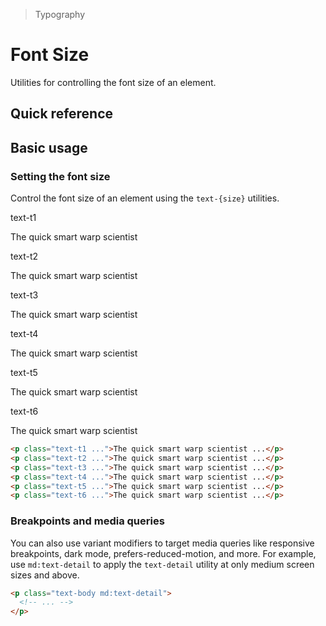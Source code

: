 > Typography

# Font Size
Utilities for controlling the font size of an element.

## Quick reference

<qr-table />

## Basic usage
### Setting the font size
Control the font size of an element using the `text-{size}` utilities.

<container>
  <div class="mx-24">
    <span class="font-medium text-sm text-slate-500 font-mono dark:text-slate-400">text-t1</span>
    <p class="text-t1 mt-0!">The quick smart warp scientist</p>
    <span class="font-medium text-sm text-slate-500 font-mono dark:text-slate-400">text-t2</span>
    <p class="text-t2 mt-0!">The quick smart warp scientist</p>
    <span class="font-medium text-sm text-slate-500 font-mono dark:text-slate-400">text-t3</span>
    <p class="text-t3 mt-0!">The quick smart warp scientist</p>
    <span class="font-medium text-sm text-slate-500 font-mono dark:text-slate-400">text-t4</span>
    <p class="text-t4 mt-0!">The quick smart warp scientist</p>
    <span class="font-medium text-sm text-slate-500 font-mono dark:text-slate-400">text-t5</span>
    <p class="text-t5 mt-0!">The quick smart warp scientist</p>
    <span class="font-medium text-sm text-slate-500 font-mono dark:text-slate-400">text-t6</span>
    <p class="text-t6 mt-0!">The quick smart warp scientist</p>
  </div>
</container>

```html
<p class="text-t1 ...">The quick smart warp scientist ...</p>
<p class="text-t2 ...">The quick smart warp scientist ...</p>
<p class="text-t3 ...">The quick smart warp scientist ...</p>
<p class="text-t4 ...">The quick smart warp scientist ...</p>
<p class="text-t5 ...">The quick smart warp scientist ...</p>
<p class="text-t6 ...">The quick smart warp scientist ...</p>
```

### Breakpoints and media queries
You can also use variant modifiers to target media queries like responsive breakpoints, dark mode, prefers-reduced-motion, and more. For example, use `md:text-detail` to apply the `text-detail` utility at only medium screen sizes and above.

```html
<p class="text-body md:text-detail">
  <!-- ... -->
</p>
```
